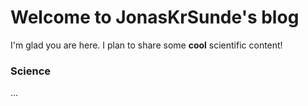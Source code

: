 # Welcome to JonasKrSunde's blog

I'm glad you are here. 
I plan to share some **cool** scientific content!
### Science
...
